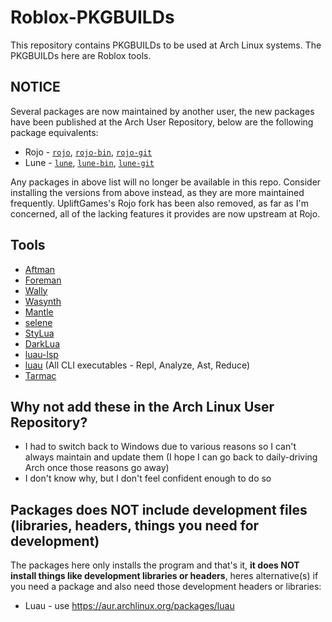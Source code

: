 # Roblox-PKGBUILDs
This repository contains PKGBUILDs to be used at Arch Linux systems. The PKGBUILDs here are Roblox tools.

## NOTICE
Several packages are now maintained by another user, the new packages have been published at the Arch User Repository, below are the following package equivalents:

- Rojo - [``rojo``](https://aur.archlinux.org/packages/rojo), [``rojo-bin``](https://aur.archlinux.org/packages/rojo-bin), [``rojo-git``](https://aur.archlinux.org/packages/rojo-git)
- Lune - [``lune``](https://aur.archlinux.org/packages/lune), [``lune-bin``](https://aur.archlinux.org/packages/lune-bin), [``lune-git``](https://aur.archlinux.org/packages/lune-git)

Any packages in above list will no longer be available in this repo. Consider installing the versions from above instead, as they are more maintained frequently.
UpliftGames's Rojo fork has been also removed, as far as I'm concerned, all of the lacking features it provides are now upstream at Rojo.

## Tools
- [Aftman](https://github.com/LPGhatguy/aftman)
- [Foreman](https://github.com/Roblox/foreman)
- [Wally](https://github.com/UpliftGames/wally)
- [Wasynth](https://github.com/Rerumu/Wasynth)
- [Mantle](https://github.com/blake-mealey/mantle)
- [selene](https://github.com/Kampfkarren/selene)
- [StyLua](https://github.com/JohnnyMorganz/stylua)
- [DarkLua](https://github.com/seaofvoices/darklua)
- [luau-lsp](https://github.com/JohnnyMorganz/luau-lsp)
- [luau](https://github.com/Roblox/luau) (All CLI executables - Repl, Analyze, Ast, Reduce)
- [Tarmac](https://github.com/rojo-rbx/tarmac)

## Why not add these in the Arch Linux User Repository?
- I had to switch back to Windows due to various reasons so I can't always maintain and update them (I hope I can go back to daily-driving Arch once those reasons go away)
- I don't know why, but I don't feel confident enough to do so

## Packages does NOT include development files (libraries, headers, things you need for development)
The packages here only installs the program and that's it, __it does NOT install things like development libraries or headers__, heres alternative(s) if you need a package and also need those development headers or libraries:
- Luau - use https://aur.archlinux.org/packages/luau